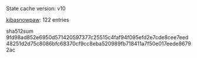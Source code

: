 State cache version: v10

[kibasnowpaw](https://github.com/kibasnowpaw): 122 entries

sha512sum 9fd98ad852e6950d571420597377c25515c4faf94f095efd2e7cde8cee7eed48251d2d75c8086bfc68370cf9cc8eba520989fb718411a7f50e017eede86792ac
